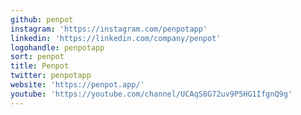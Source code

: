 ```yaml
---
github: penpot
instagram: 'https://instagram.com/penpotapp'
linkedin: 'https://linkedin.com/company/penpot'
logohandle: penpotapp
sort: penpot
title: Penpot
twitter: penpotapp
website: 'https://penpot.app/'
youtube: 'https://youtube.com/channel/UCAqS8G72uv9P5HG1IfgnQ9g'
---
```

